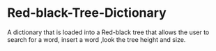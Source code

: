 # Red-black-Tree-Dictionary
A dictionary that is loaded into a Red-black tree that allows the user to search for a word, insert a word ,look the tree height and size.
